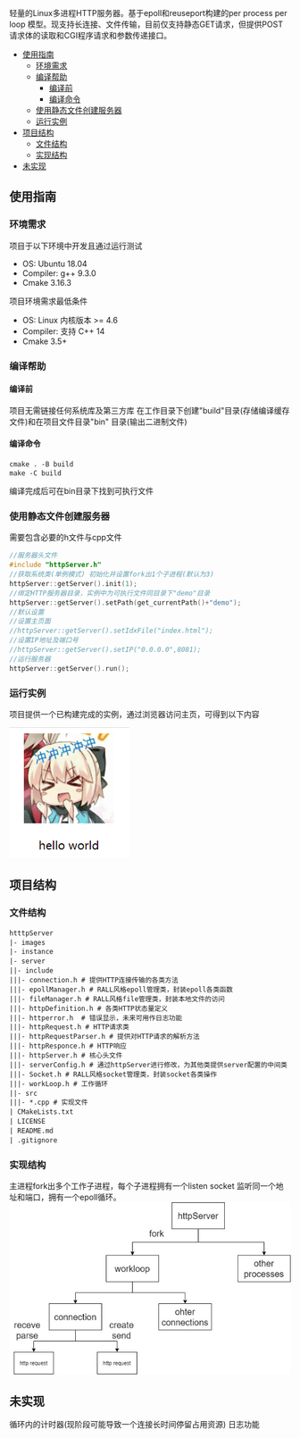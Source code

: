 轻量的Linux多进程HTTP服务器。基于epoll和reuseport构建的per process per loop 模型。现支持长连接、文件传输，目前仅支持静态GET请求，但提供POST请求体的读取和CGI程序请求和参数传递接口。

   * [使用指南](#使用指南)
      * [环境需求](#环境需求)
      * [编译帮助](#编译帮助)
         * [编译前](#编译前)
         * [编译命令](#编译命令)
      * [使用静态文件创建服务器](#使用静态文件创建服务器)
      * [运行实例](#运行实例)
   * [项目结构](#项目结构)
      * [文件结构](#文件结构)
      * [实现结构](#实现结构)
   * [未实现](#未实现)

## 使用指南

### 环境需求
 
项目于以下环境中开发且通过运行测试

- OS: Ubuntu 18.04
- Compiler: g++ 9.3.0
- Cmake 3.16.3

项目环境需求最低条件

- OS: Linux 内核版本 >= 4.6
- Compiler: 支持 C++ 14
- Cmake 3.5+

### 编译帮助

#### 编译前
项目无需链接任何系统库及第三方库
在工作目录下创建"build"目录(存储编译缓存文件)和在项目文件目录"bin" 目录(输出二进制文件)

#### 编译命令
``` shell 
cmake . -B build
make -C build
```
编译完成后可在bin目录下找到可执行文件

### 使用静态文件创建服务器
需要包含必要的h文件与cpp文件
``` cpp
//服务器头文件
#include "httpServer.h"
//获取系统类(单例模式) 初始化并设置fork出1个子进程(默认为3)
httpServer::getServer().init(1);
//绑定HTTP服务器目录，实例中为可执行文件同目录下"demo"目录
httpServer::getServer().setPath(get_currentPath()+"demo");
//默认设置
//设置主页面
//httpServer::getServer().setIdxFile("index.html");
//设置IP地址及端口号
//httpServer::getServer().setIP("0.0.0.0",8081);
//运行服务器
httpServer::getServer().run();
```

### 运行实例
项目提供一个已构建完成的实例，通过浏览器访问主页，可得到以下内容

![image](images/1.png)

## 项目结构

### 文件结构
``` txt
htttpServer
|- images
|- instance 
|- server
||- include
|||- connection.h # 提供HTTP连接传输的各类方法
|||- epollManager.h # RALL风格epoll管理类，封装epoll各类函数
|||- fileManager.h # RALL风格file管理类，封装本地文件的访问
|||- httpDefinition.h # 各类HTTP状态量定义
|||- httperror.h  # 错误显示，未来可用作日志功能
|||- httpRequest.h # HTTP请求类
|||- httpRequestParser.h # 提供对HTTP请求的解析方法
|||- httpResponce.h # HTTP响应
|||- httpServer.h # 核心头文件
|||- serverConfig.h # 通过httpServer进行修改，为其他类提供server配置的中间类
|||- Socket.h # RALL风格socket管理类，封装socket各类操作
|||- workLoop.h # 工作循环
||- src
|||- *.cpp # 实现文件
| CMakeLists.txt
| LICENSE
| README.md      
| .gitignore
```
### 实现结构

主进程fork出多个工作子进程，每个子进程拥有一个listen socket 监听同一个地址和端口，拥有一个epoll循环。
![image](images/2.jpg)

## 未实现

循环内的计时器(现阶段可能导致一个连接长时间停留占用资源)
日志功能